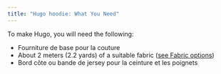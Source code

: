```yaml
---
title: "Hugo hoodie: What You Need"
---
```


To make Hugo, you will need the following:

- Fourniture de base pour la couture
- About 2 meters (2.2 yards) of a suitable fabric ([see Fabric options](/docs/patterns/hugo/fabric))
- Bord côte ou bande de jersey pour la ceinture et les poignets
